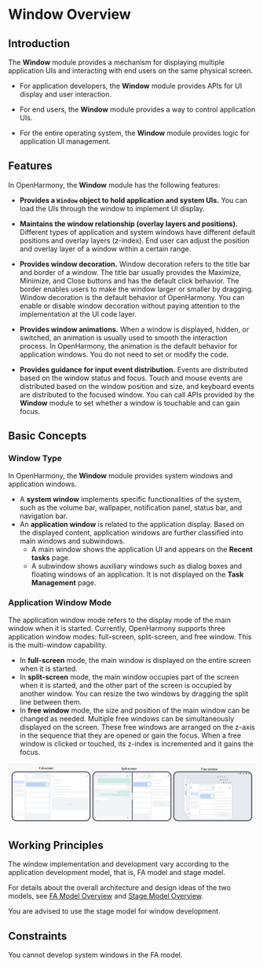 # Window Overview


## Introduction

The **Window** module provides a mechanism for displaying multiple application UIs and interacting with end users on the same physical screen.

- For application developers, the **Window** module provides APIs for UI display and user interaction.

- For end users, the **Window** module provides a way to control application UIs.

- For the entire operating system, the **Window** module provides logic for application UI management.


## Features

In OpenHarmony, the **Window** module has the following features:

-  **Provides a `Window` object to hold application and system UIs.** You can load the UIs through the window to implement UI display.

-  **Maintains the window relationship (overlay layers and positions).** Different types of application and system windows have different default positions and overlay layers (z-index). End user can adjust the position and overlay layer of a window within a certain range.

-  **Provides window decoration.** Window decoration refers to the title bar and border of a window. The title bar usually provides the Maximize, Minimize, and Close buttons and has the default click behavior. The border enables users to make the window larger or smaller by dragging. Window decoration is the default behavior of OpenHarmony. You can enable or disable window decoration without paying attention to the implementation at the UI code layer.

-  **Provides window animations.** When a window is displayed, hidden, or switched, an animation is usually used to smooth the interaction process. In OpenHarmony, the animation is the default behavior for application windows. You do not need to set or modify the code.

-  **Provides guidance for input event distribution.** Events are distributed based on the window status and focus. Touch and mouse events are distributed based on the window position and size, and keyboard events are distributed to the focused window. You can call APIs provided by the **Window** module to set whether a window is touchable and can gain focus.


## Basic Concepts


### Window Type

In OpenHarmony, the **Window** module provides system windows and application windows.
- A **system window** implements specific functionalities of the system, such as the volume bar, wallpaper, notification panel, status bar, and navigation bar.
- An **application window** is related to the application display. Based on the displayed content, application windows are further classified into main windows and subwindows.
  - A main window shows the application UI and appears on the **Recent tasks** page.
  - A subwindow shows auxiliary windows such as dialog boxes and floating windows of an application. It is not displayed on the **Task Management** page.


### Application Window Mode

The application window mode refers to the display mode of the main window when it is started. Currently, OpenHarmony supports three application window modes: full-screen, split-screen, and free window. This is the multi-window capability.


-  In **full-screen** mode, the main window is displayed on the entire screen when it is started.
-  In **split-screen** mode, the main window occupies part of the screen when it is started, and the other part of the screen is occupied by another window. You can resize the two windows by dragging the split line between them.
-  In **free window** mode, the size and position of the main window can be changed as needed. Multiple free windows can be simultaneously displayed on the screen. These free windows are arranged on the z-axis in the sequence that they are opened or gain the focus. When a free window is clicked or touched, its z-index is incremented and it gains the focus.


![windowMode](figures/windowMode.png)


## Working Principles

The window implementation and development vary according to the application development model, that is, FA model and stage model.

For details about the overall architecture and design ideas of the two models, see [FA Model Overview](../ability/fa-brief.md) and [Stage Model Overview](../ability/stage-brief.md).

You are advised to use the stage model for window development.


## Constraints

You cannot develop system windows in the FA model.

